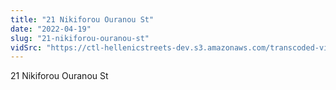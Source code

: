 ```yaml
---
title: "21 Nikiforou Ouranou St"
date: "2022-04-19"
slug: "21-nikiforou-ouranou-st"
vidSrc: "https://ctl-hellenicstreets-dev.s3.amazonaws.com/transcoded-videos/21%20Nikiforou%20Ouranou%20St.%20-%208%20Nikiforou%20Ouranou%20St-.mp4"
---
```


21 Nikiforou Ouranou St
